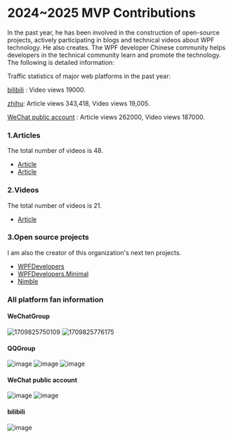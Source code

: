 # 2024~2025 MVP Contributions

In the past year, he has been involved in the construction of open-source projects, actively participating in blogs and technical videos about WPF technology. He also creates. The WPF developer Chinese community helps developers in the technical community learn and promote the technology.
The following is detailed information:

Traffic statistics of major web platforms in the past year:

[bilibili](https://space.bilibili.com/320207474?spm_id_from=333.1007.0.0) : Video views 19000.

[zhihu](https://www.zhihu.com/people/WPFDevelopers): Article views 343,418,  Video views 19,005.

[WeChat public account](https://mp.weixin.qq.com/mp/appmsgalbum?__biz=MzAwMzI4Nzc5Mg==&action=getalbum&album_id=1785824210196463617&scene=126&sessionid=1723945693&uin=&key=&devicetype=Windows+10+x64&version=6309092b&lang=zh_CN&ascene=0) : Article views 262000, Video views 187000.

### 1.Articles   
The total number of videos is 48.
   - [Article](https://github.com/yanjinhuagood/BlogDirectory/blob/main/2024-2025/2024WeChat.md)
   - [Article](https://mp.weixin.qq.com/mp/appmsgalbum?__biz=MzAwMzI4Nzc5Mg==&action=getalbum&album_id=3271702074443005959&scene=126&sessionid=-1969172661#wechat_redirect)

### 2.Videos
The total number of videos is 21.
- [Article](https://github.com/yanjinhuagood/BlogDirectory/blob/main/2024-2025/bilibili.md)
   
### 3.Open source projects
I am also the creator of this organization's next ten projects.
   - [WPFDevelopers](https://github.com/WPFDevelopersOrg/WPFDevelopers)
   - [WPFDevelopers.Minimal](https://github.com/WPFDevelopersOrg/WPFDevelopers.Minimal)
   - [Nimble](https://github.com/WPFDevelopersOrg/Nimble)

### All platform fan information

#### WeChatGroup
![1709825750109](https://github.com/yanjinhuagood/BlogDirectory/assets/23089734/839ce3c8-018d-47e0-8f47-50f67cd094aa)
![1709825776175](https://github.com/yanjinhuagood/BlogDirectory/assets/23089734/deac1c14-ff27-4097-b7e7-c4b424794424)


#### QQGroup
![image](https://github.com/yanjinhuagood/BlogDirectory/assets/23089734/d5b7fe04-d845-43c8-b636-6e5e19c54424)
![image](https://github.com/yanjinhuagood/BlogDirectory/assets/23089734/f99b6297-0660-4c93-9ed7-56617fb50deb)
![image](https://github.com/yanjinhuagood/BlogDirectory/assets/23089734/b2667e93-a854-4719-adea-4e91eb82e589)


#### WeChat public account
![image](https://github.com/yanjinhuagood/BlogDirectory/assets/23089734/47ba1572-0b73-4a3d-805b-698c5ec0e35b)
![image](https://github.com/yanjinhuagood/BlogDirectory/assets/23089734/4338010e-08a9-44fa-a817-5c20457ccb96)

#### bilibili
![image](https://github.com/yanjinhuagood/BlogDirectory/assets/23089734/79f0fa1d-4f8e-43b8-ba17-464a7e6b5b5b)

